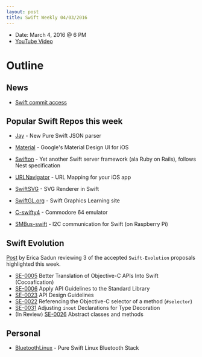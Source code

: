 ```yaml
---
layout: post
title: Swift Weekly 04/03/2016
---
```


- Date: March 4, 2016 @ 6 PM
- [YouTube Video](https://www.youtube.com/watch?v=GnHPwxhq2Cs)

# Outline

## News

- [Swift commit access](https://swift.org/blog/swift-commit-access/)


## Popular Swift Repos this week

- [Jay](https://github.com/czechboy0/Jay) - New Pure Swift JSON parser

- [Material](https://github.com/CosmicMind/Material) - Google's Material Design UI for iOS

- [Swifton](https://github.com/necolt/Swifton) - Yet another Swift server framework (ala Ruby on Rails), follows Nest specification

- [URLNavigator](https://github.com/devxoul/URLNavigator) - URL Mapping for your iOS app

- [SwiftSVG](https://github.com/mchoe/SwiftSVG) - SVG Renderer in Swift

- [SwiftGL.org](http://www.swiftgl.org
) - Swift Graphics Learning site

- [C-swifty4](https://github.com/Sephiroth87/C-swifty4) - Commodore 64 emulator

- [SMBus-swift](https://github.com/Sephiroth87/SMBus-swift) - I2C communication for Swift (on Raspberry Pi)

## Swift Evolution
[Post](http://ericasadun.com/2016/03/03/swift-evolution-acceptances-the-big-three/) by Erica Sadun reviewing 3 of the accepted `Swift-Evolution` proposals highlighted this week.

- [SE-0005](https://github.com/apple/swift-evolution/blob/master/proposals/0005-objective-c-name-translation.md) Better Translation of Objective-C APIs Into Swift (Cocoafication)
- [SE-0006](https://github.com/apple/swift-evolution/blob/master/proposals/0006-apply-api-guidelines-to-the-standard-library.md) Apply API Guidelines to the Standard Library
- [SE-0023](https://github.com/apple/swift-evolution/blob/master/proposals/0023-api-guidelines.md) API Design Guidelines
- [SE-0022](https://github.com/apple/swift-evolution/blob/master/proposals/0022-objc-selectors.md) Referencing the Objective-C selector of a method (`#selector`)
- [SE-0031](https://github.com/apple/swift-evolution/blob/master/proposals/0031-adjusting-inout-declarations.md) Adjusting `inout` Declarations for Type Decoration
- (In Review) [SE-0026](https://github.com/apple/swift-evolution/blob/master/proposals/0026-abstract-classes-and-methods.md) Abstract classes and methods

## Personal

- [BluetoothLinux](https://github.com/PureSwift/BluetoothLinux) - Pure Swift Linux Bluetooth Stack